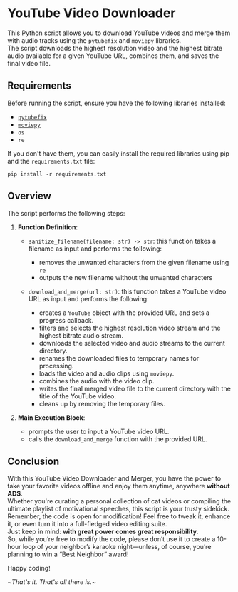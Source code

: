 # YouTube Video Downloader

This Python script allows you to download YouTube videos and merge them with audio tracks using the `pytubefix` and `moviepy` libraries.  
The script downloads the highest resolution video and the highest bitrate audio available for a given YouTube URL, combines them, and saves the final video file.

## Requirements

Before running the script, ensure you have the following libraries installed:

- [`pytubefix`](https://pypi.org/project/pytubefix/)
- [`moviepy`](https://pypi.org/project/moviepy/)
- `os`
- `re`

If you don't have them, you can easily install the required libraries using pip and the `requirements.txt` file:

```
pip install -r requirements.txt
```
## Overview

The script performs the following steps:

1. **Function Definition**:
   - `sanitize_filename(filename: str) -> str`: this function takes a filename as input and performs the following:
     - removes the unwanted characters from the given filename using `re`
     - outputs the new filename without the unwanted characters
    
   - `download_and_merge(url: str)`: this function takes a YouTube video URL as input and performs the following:
     - creates a `YouTube` object with the provided URL and sets a progress callback.
     - filters and selects the highest resolution video stream and the highest bitrate audio stream.
     - downloads the selected video and audio streams to the current directory.
     - renames the downloaded files to temporary names for processing.
     - loads the video and audio clips using `moviepy`.
     - combines the audio with the video clip.
     - writes the final merged video file to the current directory with the title of the YouTube video.
     - cleans up by removing the temporary files.

3. **Main Execution Block**:
   - prompts the user to input a YouTube video URL.
   - calls the `download_and_merge` function with the provided URL.


## Conclusion

With this YouTube Video Downloader and Merger, you have the power to take your favorite videos offline and enjoy them anytime, anywhere **without ADS**.  
Whether you're curating a personal collection of cat videos or compiling the ultimate playlist of motivational speeches, this script is your trusty sidekick.  
Remember, the code is open for modification! Feel free to tweak it, enhance it, or even turn it into a full-fledged video editing suite.  
Just keep in mind: **with great power comes great responsibility**.  
So, while you’re free to modify the code, please don’t use it to create a 10-hour loop of your neighbor’s karaoke night—unless, of course, you’re planning to win a “Best Neighbor” award!

Happy coding!


~*That's it. That's all there is.*~

